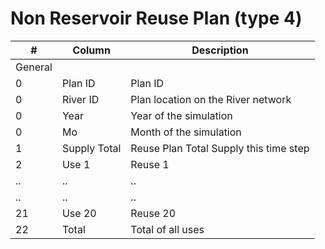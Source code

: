 # Non Reservoir Reuse Plan (type 4) #

| #      		| Column            | Description  		|
| ------------  | ----------------- | ----------------  |
| General | | |                                            
| 0      		| Plan ID           | Plan ID 
| 0      		| River ID          | Plan location on the River network
| 0      		| Year              | Year of the simulation
| 0      		| Mo                | Month of the simulation 
| 1      		| Supply Total      | Reuse Plan Total Supply this time step
| 2      		| Use 1             | Reuse 1
| ..			| ..		  		| ..
| ..			| ..		   		| ..
| 21      		| Use 20            | Reuse 20
| 22     		| Total             | Total of all uses
